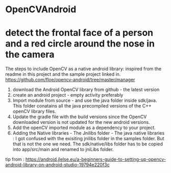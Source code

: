 # OpenCVAndroid
detect the frontal face of a person and a red circle around the nose in the camera
=============================================================================
The steps to include OpenCV as a native android library: inspired from the readme in this project and the sample project linked in.
https://github.com/floe/opencv-android/tree/master/manager

1. download the Android OpenCV library from github - the latest version
2. create an android project - empty activity preferably
3. Import module from source - and use the java folder inside sdk/java. This folder conatains all the java precompiled versions of the C++ openCV library files.
4. Update the gradle file with the build versions since the OpenCV downloaded version is not updated for the new android versions.
5. Add the openCV imported module as a dependency to your project.
6. Adding the Native libraries - The Jnilibs folder - The java native libraries : 
I got confused with the exisiting jnilibs folder in the samples folder. But that is not the one we need. The sdk/native/libs folder has to be copied into app/src/main and renamed to jniLibs folder.

tip from : https://android.jlelse.eu/a-beginners-guide-to-setting-up-opencv-android-library-on-android-studio-19794e220f3c
